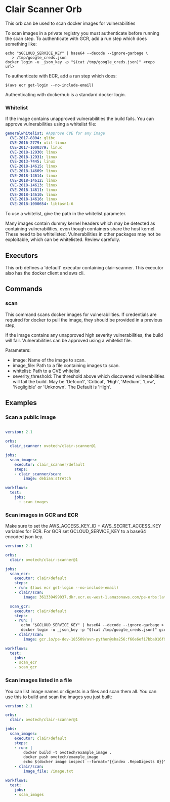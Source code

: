 # Clair Scanner Orb

This orb can be used to scan docker images for vulnerabilities

To scan images in a private registry you must authenticate before
running the scan step. To authenticate with GCR, add a run step which
does something like:

    echo "$GCLOUD_SERVICE_KEY" | base64 --decode --ignore-garbage \
       > /tmp/google_creds.json
    docker login -u _json_key -p "$(cat /tmp/google_creds.json)" <repo url>

To authenticate with ECR, add a run step which does:

    $(aws ecr get-login --no-include-email)

Authenticating with dockerhub is a standard docker login.

### Whitelist

If the image contains unapproved vulnerabilities the build fails.
You can approve vulnerabilities using a whitelist file:

```yaml
generalwhitelist: #Approve CVE for any image
  CVE-2017-8804: glibc
  CVE-2016-2779: util-linux
  CVE-2017-1000379: linux
  CVE-2018-12930: linux
  CVE-2018-12931: linux
  CVE-2013-7445: linux
  CVE-2018-14615: linux
  CVE-2018-14609: linux
  CVE-2018-14614: linux
  CVE-2018-14612: linux
  CVE-2018-14613: linux
  CVE-2018-14611: linux
  CVE-2018-14610: linux
  CVE-2018-14616: linux
  CVE-2018-1000654: libtasn1-6
```

To use a whitelist, give the path in the whitelist parameter.

Many images contain dummy kernel headers which may be detected as
containing vulnerabilities, even though containers share the host kernel.
These need to be whitelisted. Vulnerabilities in other packages may not
be exploitable, which can be whitelisted. Review carefully.

## Executors

This orb defines a 'default' executor containing clair-scanner.
This executor also has the docker client and aws cli.

## Commands

### scan

This command scans docker images for vulnerabilities.
If credentials are required for docker to pull the image, they should be
provided in a previous step,

If the image contains any unapproved high severity vulnerabilities, the
build will fail. Vulnerabilities can be approved using a whitelist file.

Parameters:

- image: Name of the image to scan.
- image_file: Path to a file containing images to scan.
- whitelist: Path to a CVE whitelist
- severity_threshold: The threshold above which discovered vulnerabilities will fail the build. May be 'Defcon1', 'Critical', 'High', 'Medium', 'Low', 'Negligible' or 'Unknown'. The Default is 'High'.

## Examples

### Scan a public image

```yaml

version: 2.1

orbs:
  clair_scanner: ovotech/clair-scanner@1

jobs:
  scan_images:
    executor: clair_scanner/default
    steps:
    - clair_scanner/scan:
        image: debian:stretch

workflows:
  test:
    jobs:
      - scan_images
```

### Scan images in GCR and ECR

Make sure to set the AWS_ACCESS_KEY_ID + AWS_SECRET_ACCESS_KEY variables
for ECR. For GCR set GCLOUD_SERVICE_KEY to a base64 encoded json key.

```yaml
version: 2.1

orbs:
  clair: ovotech/clair-scanner@1

jobs:
  scan_ecr:
    executor: clair/default
    steps:
    - run: $(aws ecr get-login --no-include-email)
    - clair/scan:
        image: 361339499037.dkr.ecr.eu-west-1.amazonaws.com/pe-orbs:latest

  scan_gcr:
    executor: clair/default
    steps:
    - run: |
       echo "$GCLOUD_SERVICE_KEY" | base64 --decode --ignore-garbage > /tmp/google_creds.json
       docker login -u _json_key -p "$(cat /tmp/google_creds.json)" gcr.io/pe-dev-185509/avn-python
    - clair/scan:
        image: gcr.io/pe-dev-185509/avn-python@sha256:f66e6ef17bba016f9dc9fccfe7b816b5dbf70757bd283680896ad83bb9c84a62

workflows:
  test:
    jobs:
    - scan_ecr
    - scan_gcr
```

### Scan images listed in a file

You can list image names or digests in a files and scan them all.
You can use this to build and scan the images you just built:

```yaml
version: 2.1

orbs:
  clair: ovotech/clair-scanner@1

jobs:
  scan_images:
    executor: clair/default
    steps:
    - run: |
        docker build -t ovotech/example_image .
        docker push ovotech/example_image
        echo $(docker image inspect --format="{{index .RepoDigests 0}}" ovotech/example_image) > /image.txt
    - clair/scan:
        image_file: /image.txt

workflows:
  test:
    jobs:
    - scan_images
```
